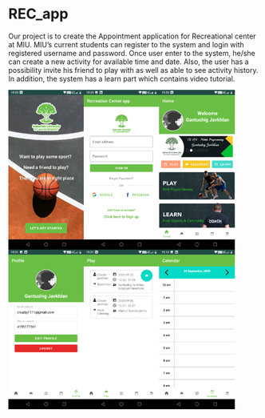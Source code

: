 # REC_app

Our project is to create the Appointment application for Recreational center at MIU. 
MIU’s current students can register to the system and login with registered username and password. 
Once user enter to the system, he/she can create a new activity for available time and date. 
Also, the user has a possibility invite his friend to play with as well as able to see activity history. 
In addition, the system has a learn part which contains video tutorial.

<div style="display:flex;">
<img alt="Welcome Page" src="/app/src/main/res/drawable-v24/image_welcome.png" width="30%">
<img alt="Login Page" src="/app/src/main/res/drawable-v24/image_login.png" width="30%">
<img alt="Home Page" src="/app/src/main/res/drawable-v24/image_home.png" width="30%">
</div>

<div style="display:flex;">
<img alt="Profile Page" src="/app/src/main/res/drawable-v24/image_profile.png" width="30%">
<img alt="Events Page" src="/app/src/main/res/drawable-v24/image_events.png" width="30%">
  <img alt="Calendar Page" src="/app/src/main/res/drawable-v24/image_calendar.png" width="30%">
</div>
